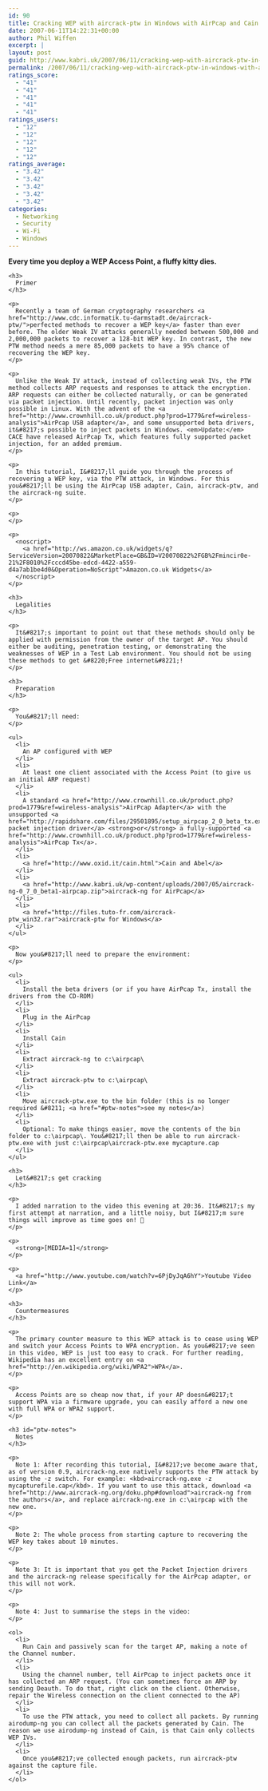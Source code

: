 ```yaml
---
id: 90
title: Cracking WEP with aircrack-ptw in Windows with AirPcap and Cain
date: 2007-06-11T14:22:31+00:00
author: Phil Wiffen
excerpt: |
layout: post
guid: http://www.kabri.uk/2007/06/11/cracking-wep-with-aircrack-ptw-in-windows-with-airpcap-and-cain/
permalink: /2007/06/11/cracking-wep-with-aircrack-ptw-in-windows-with-airpcap-and-cain/
ratings_score:
  - "41"
  - "41"
  - "41"
  - "41"
  - "41"
ratings_users:
  - "12"
  - "12"
  - "12"
  - "12"
  - "12"
ratings_average:
  - "3.42"
  - "3.42"
  - "3.42"
  - "3.42"
  - "3.42"
categories:
  - Networking
  - Security
  - Wi-Fi
  - Windows
---
```

<div class="highlight">
  <p>
    <strong>Every time you deploy a WEP Access Point, a fluffy kitty dies.</strong></div> 
    
    <h3>
      Primer
    </h3>
    
    <p>
      Recently a team of German cryptography researchers <a href="http://www.cdc.informatik.tu-darmstadt.de/aircrack-ptw/">perfected methods to recover a WEP key</a> faster than ever before. The older Weak IV attacks generally needed between 500,000 and 2,000,000 packets to recover a 128-bit WEP key. In contrast, the new PTW method needs a mere 85,000 packets to have a 95% chance of recovering the WEP key.
    </p>
    
    <p>
      Unlike the Weak IV attack, instead of collecting weak IVs, the PTW method collects ARP requests and responses to attack the encryption. ARP requests can either be collected naturally, or can be generated via packet injection. Until recently, packet injection was only possible in Linux. With the advent of the <a href="http://www.crownhill.co.uk/product.php?prod=1779&ref=wireless-analysis">AirPcap USB adapter</a>, and some unsupported beta drivers, it&#8217;s possible to inject packets in Windows. <em>Update:</em> CACE have released AirPcap Tx, which features fully supported packet injection, for an added premium.
    </p>
    
    <p>
      In this tutorial, I&#8217;ll guide you through the process of recovering a WEP key, via the PTW attack, in Windows. For this you&#8217;ll be using the AirPcap USB adapter, Cain, aircrack-ptw, and the aircrack-ng suite.
    </p>
    
    <p>
    </p>
    
    <p>
      <noscript>
        <a href="http://ws.amazon.co.uk/widgets/q?ServiceVersion=20070822&MarketPlace=GB&ID=V20070822%2FGB%2Fmincir0e-21%2F8010%2Fcccd45be-edcd-4422-a559-d4a7ab1be4d0&Operation=NoScript">Amazon.co.uk Widgets</a>
      </noscript>
    </p>
    
    <h3>
      Legalities
    </h3>
    
    <p>
      It&#8217;s important to point out that these methods should only be applied with permission from the owner of the target AP. You should either be auditing, penetration testing, or demonstrating the weaknesses of WEP in a Test Lab environment. You should not be using these methods to get &#8220;Free internet&#8221;!
    </p>
    
    <h3>
      Preparation
    </h3>
    
    <p>
      You&#8217;ll need:
    </p>
    
    <ul>
      <li>
        An AP configured with WEP
      </li>
      <li>
        At least one client associated with the Access Point (to give us an initial ARP request)
      </li>
      <li>
        A standard <a href="http://www.crownhill.co.uk/product.php?prod=1779&ref=wireless-analysis">AirPcap Adapter</a> with the unsupported <a href="http://rapidshare.com/files/29501895/setup_airpcap_2_0_beta_tx.exe.html">beta packet injection driver</a> <strong>or</strong> a fully-supported <a href="http://www.crownhill.co.uk/product.php?prod=1779&ref=wireless-analysis">AirPcap Tx</a>.
      </li>
      <li>
        <a href="http://www.oxid.it/cain.html">Cain and Abel</a>
      </li>
      <li>
        <a href="http://www.kabri.uk/wp-content/uploads/2007/05/aircrack-ng-0_7_0_beta1-airpcap.zip">aircrack-ng for AirPcap</a>
      </li>
      <li>
        <a href="http://files.tuto-fr.com/aircrack-ptw_win32.rar">aircrack-ptw for Windows</a>
      </li>
    </ul>
    
    <p>
      Now you&#8217;ll need to prepare the environment:
    </p>
    
    <ul>
      <li>
        Install the beta drivers (or if you have AirPcap Tx, install the drivers from the CD-ROM)
      </li>
      <li>
        Plug in the AirPcap
      </li>
      <li>
        Install Cain
      </li>
      <li>
        Extract aircrack-ng to c:\airpcap\
      </li>
      <li>
        Extract aircrack-ptw to c:\airpcap\
      </li>
      <li>
        Move aircrack-ptw.exe to the bin folder (this is no longer required &#8211; <a href="#ptw-notes">see my notes</a>)
      </li>
      <li>
        Optional: To make things easier, move the contents of the bin folder to c:\airpcap\. You&#8217;ll then be able to run aircrack-ptw.exe with just c:\airpcap\aircrack-ptw.exe mycapture.cap
      </li>
    </ul>
    
    <h3>
      Let&#8217;s get cracking
    </h3>
    
    <p>
      I added narration to the video this evening at 20:36. It&#8217;s my first attempt at narration, and a little noisy, but I&#8217;m sure things will improve as time goes on! 🙂
    </p>
    
    <p>
      <strong>[MEDIA=1]</strong>
    </p>
    
    <p>
      <a href="http://www.youtube.com/watch?v=6PjDyJqA6hY">Youtube Video Link</a>
    </p>
    
    <h3>
      Countermeasures
    </h3>
    
    <p>
      The primary counter measure to this WEP attack is to cease using WEP and switch your Access Points to WPA encryption. As you&#8217;ve seen in this video, WEP is just too easy to crack. For further reading, Wikipedia has an excellent entry on <a href="http://en.wikipedia.org/wiki/WPA2">WPA</a>.
    </p>
    
    <p>
      Access Points are so cheap now that, if your AP doesn&#8217;t support WPA via a firmware upgrade, you can easily afford a new one with full WPA or WPA2 support.
    </p>
    
    <h3 id="ptw-notes">
      Notes
    </h3>
    
    <p>
      Note 1: After recording this tutorial, I&#8217;ve become aware that, as of version 0.9, aircrack-ng.exe natively supports the PTW attack by using the -z switch. For example: <kbd>aircrack-ng.exe -z mycapturefile.cap</kbd>. If you want to use this attack, download <a href="http://www.aircrack-ng.org/doku.php#download">aircrack-ng from the authors</a>, and replace aircrack-ng.exe in c:\airpcap with the new one.
    </p>
    
    <p>
      Note 2: The whole process from starting capture to recovering the WEP key takes about 10 minutes.
    </p>
    
    <p>
      Note 3: It is important that you get the Packet Injection drivers and the aircrack-ng release specifically for the AirPcap adapter, or this will not work.
    </p>
    
    <p>
      Note 4: Just to summarise the steps in the video:
    </p>
    
    <ol>
      <li>
        Run Cain and passively scan for the target AP, making a note of the Channel number.
      </li>
      <li>
        Using the channel number, tell AirPcap to inject packets once it has collected an ARP request. (You can sometimes force an ARP by sending Deauth. To do that, right click on the client. Otherwise, repair the Wireless connection on the client connected to the AP)
      </li>
      <li>
        To use the PTW attack, you need to collect all packets. By running airodump-ng you can collect all the packets generated by Cain. The reason we use airodump-ng instead of Cain, is that Cain only collects WEP IVs.
      </li>
      <li>
        Once you&#8217;ve collected enough packets, run aircrack-ptw against the capture file.
      </li>
    </ol>